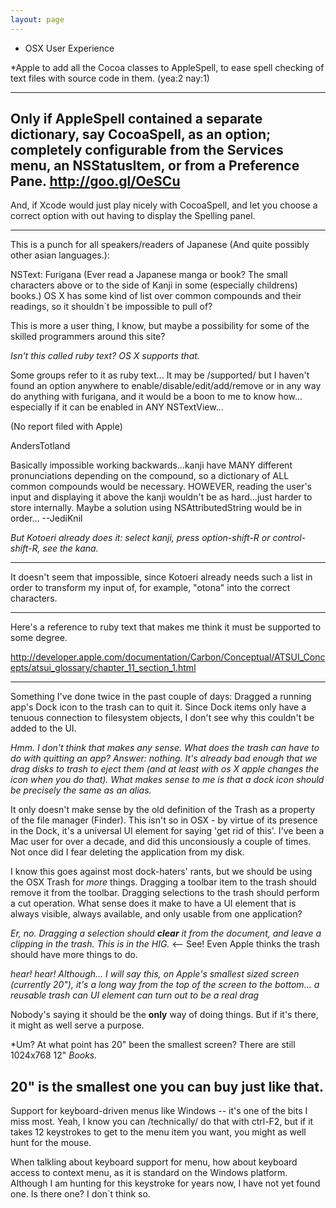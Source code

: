 ```yaml
---
layout: page
---
```


 - OSX User Experience




*Apple to add all the Cocoa classes to AppleSpell, to ease spell checking of text files with source code in them. (yea:2 nay:1)


----
Only if AppleSpell contained a separate dictionary, say CocoaSpell, as an option; completely configurable from the Services menu, an NSStatusItem, or from a Preference Pane. http://goo.gl/OeSCu
----

And, if Xcode would just play nicely with CocoaSpell, and let you choose a correct option with out having to display the Spelling panel.

----

This is a punch for all speakers/readers of Japanese (And quite possibly other asian languages.):

NSText: Furigana (Ever read a Japanese manga or book? The small characters above or to the side of Kanji in some (especially childrens) books.) OS X has some kind of list over common compounds and their readings, so it shouldn`t be impossible to pull of?

This is more a user thing, I know, but maybe a possibility for some of the skilled programmers around this site?

*Isn't this called ruby text? OS X supports that.*

Some groups refer to it as ruby text... It may be /supported/ but I haven't found an option anywhere to enable/disable/edit/add/remove or in any way do anything with furigana, and it would be a boon to me to know how... especially if it can be enabled in ANY NSTextView...

(No report filed with Apple)

AndersTotland

Basically impossible working backwards...kanji have MANY different pronunciations depending on the compound, so a dictionary of ALL common compounds would be necessary. HOWEVER, reading the user's input and displaying it above the kanji wouldn't be as hard...just harder to store internally. Maybe a solution using NSAttributedString would be in order... --JediKnil

*But Kotoeri already does it: select kanji, press option-shift-R or control-shift-R, see the kana.*

----

It doesn't seem that impossible, since Kotoeri already needs such a list in order to transform my input of, for example, "otona" into the correct characters.

----
Here's a reference to ruby text that makes me think it must be supported to some degree.

http://developer.apple.com/documentation/Carbon/Conceptual/ATSUI_Concepts/atsui_glossary/chapter_11_section_1.html

----

Something I've done twice in the past couple of days: Dragged a running app's Dock icon to the trash can to quit it. Since Dock items only have a tenuous connection to filesystem objects, I don't see why this couldn't be added to the UI.

*Hmm.  I don't think that makes any sense.  What does the trash can have to do with quitting an app?  Answer: nothing.  It's already bad enough that we drag disks to trash to eject them (and at least with os X apple changes the icon when you do that).  What makes sense to me is that a dock icon should be precisely the same as an alias.*

It only doesn't make sense by the old definition of the Trash as a property of the file manager (Finder). This isn't so in OSX - by virtue of its presence in the Dock, it's a universal UI element for saying 'get rid of this'. I've been a Mac user for over a decade, and did this unconsiously a couple of times. Not once did I fear deleting the application from my disk.

I know this goes against most dock-haters' rants, but we should be using the OSX Trash for *more* things. Dragging a toolbar item to the trash should remove it from the toolbar. Dragging selections to the trash should perform a cut operation. What sense does it make to have a UI element that is always visible, always available, and only usable from one application?

*Er, no. Dragging a selection should **clear** it from the document, and leave a clipping in the trash. This is in the HIG.* <-- See! Even Apple thinks the trash should have more things to do.

*hear! hear!  Although... I will say this, on Apple's smallest sized screen (currently 20"), it's a long way from the top of the screen to the bottom... a reusable trash can UI element can turn out to be a real <pun>drag</pun>* 

Nobody's saying it should be the **only** way of doing things. But if it's there, it might as well serve a purpose.

*Um? At what point has 20" been the smallest screen? There are still 1024x768 12" *Books.*

20" is the smallest one you can buy just like that.
----
Support for keyboard-driven menus like Windows -- it's one of the bits I miss most. Yeah, I know you can /technically/ do that with ctrl-F2, but if it takes 12 keystrokes to get to the menu item you want, you might as well hunt for the mouse.

When talkling about keyboard support for menu, how about keyboard access to context menu, as it is standard on the Windows platform. Although I am hunting for this keystroke for years now, I have not yet found one. Is there one? I don`t think so.
